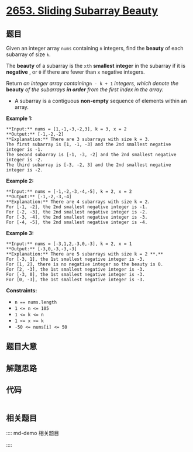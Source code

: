 # [2653. Sliding Subarray Beauty](https://leetcode.com/problems/sliding-subarray-beauty)

## 题目

Given an integer array `nums` containing `n` integers, find the **beauty** of
each subarray of size `k`.

The **beauty** of a subarray is the `xth` **smallest integer** in the subarray
if it is **negative** , or `0` if there are fewer than `x` negative integers.

Return _an integer array containing_`n - k + 1` _integers, which denote the_
**beauty** _of the subarrays **in order** from the first index in the array._

  * A subarray is a contiguous **non-empty** sequence of elements within an array.



**Example 1:**

    
    
    **Input:** nums = [1,-1,-3,-2,3], k = 3, x = 2
    **Output:** [-1,-2,-2]
    **Explanation:** There are 3 subarrays with size k = 3. 
    The first subarray is [1, -1, -3] and the 2nd smallest negative integer is -1. 
    The second subarray is [-1, -3, -2] and the 2nd smallest negative integer is -2. 
    The third subarray is [-3, -2, 3] and the 2nd smallest negative integer is -2.

**Example 2:**

    
    
    **Input:** nums = [-1,-2,-3,-4,-5], k = 2, x = 2
    **Output:** [-1,-2,-3,-4]
    **Explanation:** There are 4 subarrays with size k = 2.
    For [-1, -2], the 2nd smallest negative integer is -1.
    For [-2, -3], the 2nd smallest negative integer is -2.
    For [-3, -4], the 2nd smallest negative integer is -3.
    For [-4, -5], the 2nd smallest negative integer is -4. 

**Example 3:**

    
    
    **Input:** nums = [-3,1,2,-3,0,-3], k = 2, x = 1
    **Output:** [-3,0,-3,-3,-3]
    **Explanation:** There are 5 subarrays with size k = 2 **.**
    For [-3, 1], the 1st smallest negative integer is -3.
    For [1, 2], there is no negative integer so the beauty is 0.
    For [2, -3], the 1st smallest negative integer is -3.
    For [-3, 0], the 1st smallest negative integer is -3.
    For [0, -3], the 1st smallest negative integer is -3.



**Constraints:**

  * `n == nums.length `
  * `1 <= n <= 105`
  * `1 <= k <= n`
  * `1 <= x <= k `
  * `-50 <= nums[i] <= 50 `


## 题目大意

## 解题思路

## 代码

```javascript

```

## 相关题目

:::: md-demo 相关题目

::::
